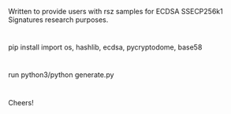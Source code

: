 Written to provide users with rsz samples for ECDSA SSECP256k1 Signatures research purposes.
#
pip install import os, hashlib, ecdsa, pycryptodome, base58
#

run python3/python generate.py
#
Cheers!
